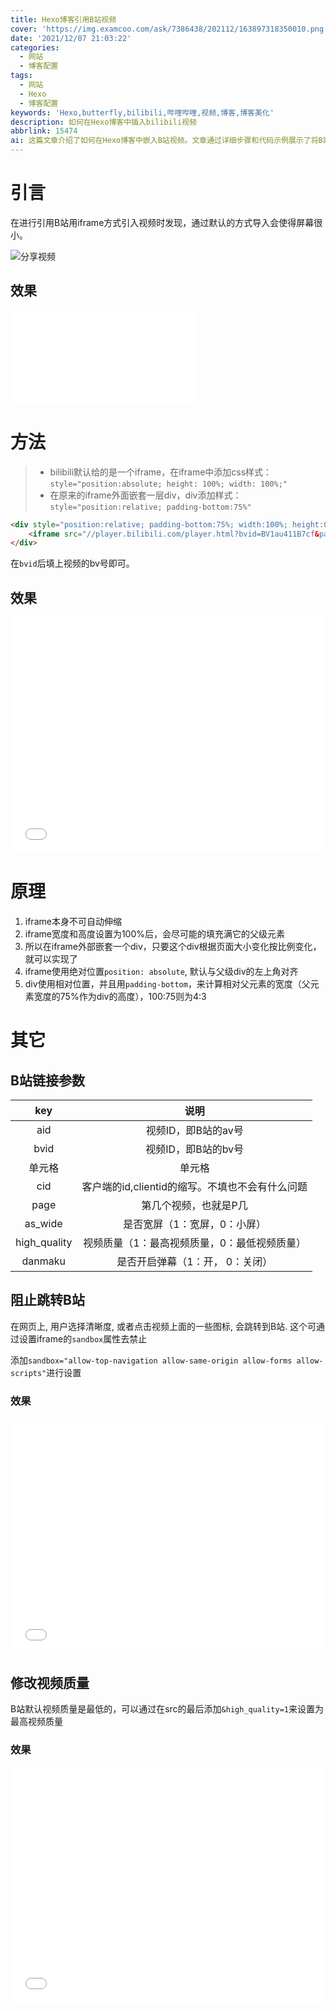 ```yaml
---
title: Hexo博客引用B站视频
cover: 'https://img.examcoo.com/ask/7386438/202112/163897318350010.png'
date: '2021/12/07 21:03:22'
categories:
  - 网站
  - 博客配置
tags:
  - 网站
  - Hexo
  - 博客配置
keywords: 'Hexo,butterfly,bilibili,哔哩哔哩,视频,博客,博客美化'
description: 如何在Hexo博客中插入bilibili视频
abbrlink: 15474
ai: 这篇文章介绍了如何在Hexo博客中嵌入B站视频。文章通过详细步骤和代码示例展示了将B站视频通过iframe标签以合适的尺寸和比例显示在博客文章中的过程。主要方法包括在iframe标签中添加CSS样式使视频响应式适应屏幕大小，并提供了如何防止视频被点击时跳转到B站、如何设置视频默认为最高质量等附加配置选项。此外，还介绍了B站视频链接的不同参数及其作用，帮助用户更好地自定义视频播放的相关设置。
---
```


# 引言

在进行引用B站用iframe方式引入视频时发现，通过默认的方式导入会使得屏幕很小。

![分享视频](https://img.examcoo.com/ask/7386438/202112/163888310546730.jpg)

## 效果

<div>
    <iframe src="//player.bilibili.com/player.html?bvid=BV1au411B7cf&page=1" scrolling="no" border="0" frameborder="no" framespacing="0" allowfullscreen="true"> </iframe>
</div>

# 方法

> - bilibili默认给的是一个iframe，在iframe中添加css样式：`style="position:absolute; height: 100%; width: 100%;"`
> - 在原来的iframe外面嵌套一层div，div添加样式：`style="position:relative; padding-bottom:75%"`

```markdown
<div style="position:relative; padding-bottom:75%; width:100%; height:0">
    <iframe src="//player.bilibili.com/player.html?bvid=BV1au411B7cf&page=1" scrolling="no" border="0" frameborder="no" framespacing="0" allowfullscreen="true" style="position:absolute; height: 100%; width: 100%;"></iframe>
</div>
```

在`bvid`后填上视频的bv号即可。

## 效果

<div style="position:relative; padding-bottom:75%; width:100%; height:0">
    <iframe src="//player.bilibili.com/player.html?bvid=BV1au411B7cf&page=1" scrolling="no" border="0" frameborder="no" framespacing="0" allowfullscreen="true" style="position:absolute; height: 100%; width: 100%;"></iframe>
</div>

# 原理
1. iframe本身不可自动伸缩
2. iframe宽度和高度设置为100%后，会尽可能的填充满它的父级元素
3. 所以在iframe外部嵌套一个div，只要这个div根据页面大小变化按比例变化，就可以实现了
4. iframe使用绝对位置`position: absolute`, 默认与父级div的左上角对齐
5. div使用相对位置，并且用`padding-bottom`，来计算相对父元素的宽度（父元素宽度的75%作为div的高度），100:75则为4:3

# 其它

## B站链接参数

| key | 说明 | 
| :-: | :-: |
| aid | 视频ID，即B站的av号 |
| bvid | 视频ID，即B站的bv号 |
| 单元格  | 单元格 |
| cid | 客户端的id,clientid的缩写。不填也不会有什么问题 |
| page | 第几个视频，也就是P几 |
| as_wide | 是否宽屏（1：宽屏，0：小屏） |
| high_quality | 视频质量（1：最高视频质量，0：最低视频质量）
| danmaku | 是否开启弹幕（1：开， 0：关闭） |

## 阻止跳转B站

在网页上, 用户选择清晰度, 或者点击视频上面的一些图标, 会跳转到B站. 这个可通过设置iframe的`sandbox`属性去禁止

添加`sandbox="allow-top-navigation allow-same-origin allow-forms allow-scripts"`进行设置

### 效果

<div style="position:relative; padding-bottom:75%; width:100%; height:0">
    <iframe src="//player.bilibili.com/player.html?bvid=BV1au411B7cf&page=1" scrolling="no" border="0" frameborder="no" framespacing="0" allowfullscreen="true" style="position:absolute; height: 100%; width: 100%;" sandbox="allow-top-navigation allow-same-origin allow-forms allow-scripts"></iframe>
</div>

## 修改视频质量

B站默认视频质量是最低的，可以通过在src的最后添加`&high_quality=1`来设置为最高视频质量

### 效果

<div style="position:relative; padding-bottom:75%; width:100%; height:0">
    <iframe src="//player.bilibili.com/player.html?bvid=BV1au411B7cf&page=1&high_quality=1" scrolling="no" border="0" frameborder="no" framespacing="0" allowfullscreen="true" style="position:absolute; height: 100%; width: 100%;"></iframe>
</div>
